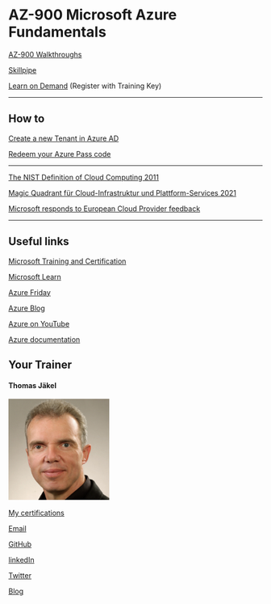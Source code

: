 # AZ-900 Microsoft Azure Fundamentals

[AZ-900 Walkthroughs](https://microsoftlearning.github.io/AZ-900T0x-MicrosoftAzureFundamentals/)

[Skillpipe](https://skillpipe.com)

[Learn on Demand](https://brainymotion.learnondemand.net) (Register with Training Key)

---

## How to

[Create a new Tenant in Azure AD](https://github.com/www42/aztraining/blob/master/New-Tenant/Create-Tenant.md) 

[Redeem your Azure Pass code](https://github.com/www42/aztraining/blob/master/New-Tenant/Redeem-Azure-Pass.md)

---

[The NIST Definition of Cloud Computing 2011](https://csrc.nist.gov/publications/detail/sp/800-145/final)

[Magic Quadrant für Cloud-Infrastruktur und Plattform-Services 2021](https://www.gartner.com/technology/media-products/reprints/AWS/1-271W1OSP-DEU.html)

[Microsoft responds to European Cloud Provider feedback](https://blogs.microsoft.com/eupolicy/2022/05/18/microsoft-responds-to-european-cloud-provider-feedback-with-new-programs-and-principles/)

---

## Useful links

[Microsoft Training and Certification](https://aka.ms/traincertposter)

[Microsoft Learn](https://docs.microsoft.com/en-us/learn/)

[Azure Friday](https://docs.microsoft.com/en-us/shows/azure-friday/)

[Azure Blog](https://azure.microsoft.com/en-us/blog/)

[Azure on YouTube](https://www.youtube.com/c/MicrosoftAzure)

[Azure documentation](https://docs.microsoft.com/en-us/azure/)


##  Your Trainer
#### Thomas Jäkel

<img src="https://github.com/www42/AFT/blob/5e0f3e5e76a66736eaf06845fafd9ce035d73b30/Profilbild.jpg" width="200"/>

[My certifications](https://www.credly.com/users/thomas-jakel)

[Email](mailto:thomas.jaekel@brainymotion.de?subject=AZ-900)

[GitHub](https://github.com/www42)

[linkedIn](https://linkedin.com/in/tjkkll)

[Twitter](https://twitter.com/tjkkll)

[Blog](https://blog.az.training)